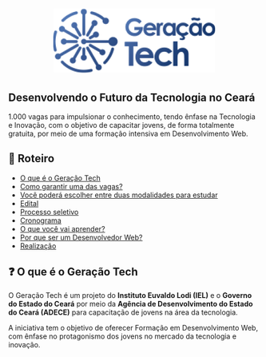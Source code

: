 <h1 align="center">
  <img src="./.github/logo-geracao-tech.png" alt="Logo Geração Tech" />
</h1>

<h2>
  Desenvolvendo o Futuro da Tecnologia no Ceará
</h2>

<p>
  1.000 vagas para impulsionar o conhecimento, tendo ênfase na Tecnologia e Inovação, com o objetivo de capacitar jovens, de forma totalmente gratuita, por meio de uma formação intensiva em Desenvolvimento Web.
</p>

## 📃 Roteiro

- [O que é o Geração Tech](#o-que-e-o-geracao-tech)
- [Como garantir uma das vagas?](#como-garantir-uma-das-vagas)
- [Você poderá escolher entre duas modalidades para estudar](#voce-podera-escolher-entre-duas-modalidades-para-estudar)
- [Edital](#edital)
- [Processo seletivo](#processo-seletivo)
- [Cronograma](#cronograma)
- [O que você vai aprender?](#o-que-voce-vai-aprender)
- [Por que ser um Desenvolvedor Web?](#por-que-ser-um-desenvolvedor-web)
- [Realização](#realizacao)

## ❓ O que é o Geração Tech

<p>
  O Geração Tech é um projeto do <strong>Instituto Euvaldo Lodi (IEL)</strong> e o <strong>Governo do Estado do Ceará</strong> por meio da <strong>Agência de Desenvolvimento do Estado do Ceará (ADECE)</strong> para capacitação de jovens na área da tecnologia.
</p>

<p>
  A iniciativa tem o objetivo de oferecer Formação em Desenvolvimento Web, com ênfase no protagonismo dos jovens no mercado da tecnologia e inovação.
</p>
